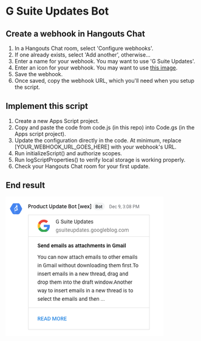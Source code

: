 # G Suite Updates Bot

## Create a webhook in Hangouts Chat
1. In a Hangouts Chat room, select 'Configure webhooks'.
2. If one already exists, select 'Add another', otherwise...
3. Enter a name for your webhook. You may want to use 'G Suite Updates'.
4. Enter an icon for your webhook. You may want to use [this image](https://lh3.googleusercontent.com/proxy/Avi9GdfQQrgH3Iyy7f92yR4NElOpiq46VzMwnCWAFJRvj_GU_r2f2aUdKDNiQfchDKg50O2jj445ohIY_TuGoGyDGWVZVcedIMAwuM7eKX88ymDx40A=s88-c).
5. Save the webhook.
6. Once saved, copy the webhook URL, which you'll need when you setup the script.

## Implement this script
1. Create a new Apps Script project.
2. Copy and paste the code from code.js (in this repo) into Code.gs (in the Apps script project).
3. Update the configuration directly in the code. At minimum, replace [YOUR_WEBHOOK_URL_GOES_HERE] with your webhook's URL.
4. Run initializeScript() and authorize scopes.
5. Run logScriptProperties() to verify local storage is working properly.
6. Check your Hangouts Chat room for your first update.

## End result
![Example post from the bot](examplepost.png)